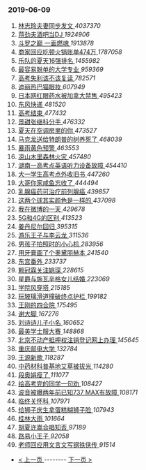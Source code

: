 ### 2019-06-09 
1. [ 林志玲夫妻同步发文 ](https://s.weibo.com/weibo?q=%23%E6%9E%97%E5%BF%97%E7%8E%B2%E5%A4%AB%E5%A6%BB%E5%90%8C%E6%AD%A5%E5%8F%91%E6%96%87%23&Refer=top) *4037370*
1. [ 蒋劲夫酒吧当DJ ](https://s.weibo.com/weibo?q=%23%E8%92%8B%E5%8A%B2%E5%A4%AB%E9%85%92%E5%90%A7%E5%BD%93DJ%23&Refer=top) *1924906*
1. [ 斗罗之巅 一面燃魂 ](https://s.weibo.com/weibo?q=%23%E6%96%97%E7%BD%97%E4%B9%8B%E5%B7%85%20%E4%B8%80%E9%9D%A2%E7%87%83%E9%AD%82%23&Refer=top) *1913878*
1. [ 商家回应吃顿火锅账单474万 ](https://s.weibo.com/weibo?q=%23%E5%95%86%E5%AE%B6%E5%9B%9E%E5%BA%94%E5%90%83%E9%A1%BF%E7%81%AB%E9%94%85%E8%B4%A6%E5%8D%95474%E4%B8%87%23&Refer=top) *1787058*
1. [ 乐队的夏天16强排名 ](https://s.weibo.com/weibo?q=%E4%B9%90%E9%98%9F%E7%9A%84%E5%A4%8F%E5%A4%A916%E5%BC%BA%E6%8E%92%E5%90%8D&Refer=top) *1455982*
1. [ 最容易脱单的大学专业 ](https://s.weibo.com/weibo?q=%23%E6%9C%80%E5%AE%B9%E6%98%93%E8%84%B1%E5%8D%95%E7%9A%84%E5%A4%A7%E5%AD%A6%E4%B8%93%E4%B8%9A%23&Refer=top) *959369*
1. [ 高考失利该不该复读 ](https://s.weibo.com/weibo?q=%23%E9%AB%98%E8%80%83%E5%A4%B1%E5%88%A9%E8%AF%A5%E4%B8%8D%E8%AF%A5%E5%A4%8D%E8%AF%BB%23&Refer=top) *782571*
1. [ 迪丽热巴猫眼妆 ](https://s.weibo.com/weibo?q=%23%E8%BF%AA%E4%B8%BD%E7%83%AD%E5%B7%B4%E7%8C%AB%E7%9C%BC%E5%A6%86%23&Refer=top) *607949*
1. [ 日本网红眼药水被加拿大禁售 ](https://s.weibo.com/weibo?q=%23%E6%97%A5%E6%9C%AC%E7%BD%91%E7%BA%A2%E7%9C%BC%E8%8D%AF%E6%B0%B4%E8%A2%AB%E5%8A%A0%E6%8B%BF%E5%A4%A7%E7%A6%81%E5%94%AE%23&Refer=top) *495423*
1. [ 东风快递 ](https://s.weibo.com/weibo?q=%23%E4%B8%9C%E9%A3%8E%E5%BF%AB%E9%80%92%23&Refer=top) *481520*
1. [ 高考结束 ](https://s.weibo.com/weibo?q=%23%E9%AB%98%E8%80%83%E7%BB%93%E6%9D%9F%23&Refer=top) *477432*
1. [ 景甜张继科分手 ](https://s.weibo.com/weibo?q=%23%E6%99%AF%E7%94%9C%E5%BC%A0%E7%BB%A7%E7%A7%91%E5%88%86%E6%89%8B%23&Refer=top) *476332*
1. [ 夏天在空调房里的你 ](https://s.weibo.com/weibo?q=%23%E5%A4%8F%E5%A4%A9%E5%9C%A8%E7%A9%BA%E8%B0%83%E6%88%BF%E9%87%8C%E7%9A%84%E4%BD%A0%23&Refer=top) *473527*
1. [ 马克龙送给特朗普的树养死了 ](https://s.weibo.com/weibo?q=%23%E9%A9%AC%E5%85%8B%E9%BE%99%E9%80%81%E7%BB%99%E7%89%B9%E6%9C%97%E6%99%AE%E7%9A%84%E6%A0%91%E5%85%BB%E6%AD%BB%E4%BA%86%23&Refer=top) *468039*
1. [ 暴雨黄色预警 ](https://s.weibo.com/weibo?q=%23%E6%9A%B4%E9%9B%A8%E9%BB%84%E8%89%B2%E9%A2%84%E8%AD%A6%23&Refer=top) *463553*
1. [ 凉山木里森林火灾 ](https://s.weibo.com/weibo?q=%E5%87%89%E5%B1%B1%E6%9C%A8%E9%87%8C%E6%A3%AE%E6%9E%97%E7%81%AB%E7%81%BE&Refer=top) *457480*
1. [ 湖南一高考点英语听力设备故障 ](https://s.weibo.com/weibo?q=%23%E6%B9%96%E5%8D%97%E4%B8%80%E9%AB%98%E8%80%83%E7%82%B9%E8%8B%B1%E8%AF%AD%E5%90%AC%E5%8A%9B%E8%AE%BE%E5%A4%87%E6%95%85%E9%9A%9C%23&Refer=top) *454410*
1. [ 大一学生高考点外收旧书 ](https://s.weibo.com/weibo?q=%E5%A4%A7%E4%B8%80%E5%AD%A6%E7%94%9F%E9%AB%98%E8%80%83%E7%82%B9%E5%A4%96%E6%94%B6%E6%97%A7%E4%B9%A6&Refer=top) *447260*
1. [ 大哥你家咸鱼忘收了 ](https://s.weibo.com/weibo?q=%23%E5%A4%A7%E5%93%A5%E4%BD%A0%E5%AE%B6%E5%92%B8%E9%B1%BC%E5%BF%98%E6%94%B6%E4%BA%86%23&Refer=top) *444494*
1. [ 乳腺癌药可治疗前列腺癌 ](https://s.weibo.com/weibo?q=%E4%B9%B3%E8%85%BA%E7%99%8C%E8%8D%AF%E5%8F%AF%E6%B2%BB%E7%96%97%E5%89%8D%E5%88%97%E8%85%BA%E7%99%8C&Refer=top) *439857*
1. [ 这两个球其实颜色是一样的 ](https://s.weibo.com/weibo?q=%23%E8%BF%99%E4%B8%A4%E4%B8%AA%E7%90%83%E5%85%B6%E5%AE%9E%E9%A2%9C%E8%89%B2%E6%98%AF%E4%B8%80%E6%A0%B7%E7%9A%84%23&Refer=top) *437098*
1. [ 我在微博的一天 ](https://s.weibo.com/weibo?q=%23%E6%88%91%E5%9C%A8%E5%BE%AE%E5%8D%9A%E7%9A%84%E4%B8%80%E5%A4%A9%23&Refer=top) *429678*
1. [ 5G和4G的区别 ](https://s.weibo.com/weibo?q=%235G%E5%92%8C4G%E7%9A%84%E5%8C%BA%E5%88%AB%23&Refer=top) *413523*
1. [ 姜丹尼尔回归 ](https://s.weibo.com/weibo?q=%23%E5%A7%9C%E4%B8%B9%E5%B0%BC%E5%B0%94%E5%9B%9E%E5%BD%92%23&Refer=top) *395315*
1. [ 游乐王子与李云龙 ](https://s.weibo.com/weibo?q=%23%E6%B8%B8%E4%B9%90%E7%8E%8B%E5%AD%90%E4%B8%8E%E6%9D%8E%E4%BA%91%E9%BE%99%23&Refer=top) *311536*
1. [ 男孩子拍照时的小心机 ](https://s.weibo.com/weibo?q=%E7%94%B7%E5%AD%A9%E5%AD%90%E6%8B%8D%E7%85%A7%E6%97%B6%E7%9A%84%E5%B0%8F%E5%BF%83%E6%9C%BA&Refer=top) *283956*
1. [ 用牙膏画了个奥黛丽赫本 ](https://s.weibo.com/weibo?q=%23%E7%94%A8%E7%89%99%E8%86%8F%E7%94%BB%E4%BA%86%E4%B8%AA%E5%A5%A5%E9%BB%9B%E4%B8%BD%E8%B5%AB%E6%9C%AC%23&Refer=top) *241540*
1. [ 东宫番外 ](https://s.weibo.com/weibo?q=%23%E4%B8%9C%E5%AE%AB%E7%95%AA%E5%A4%96%23&Refer=top) *233737*
1. [ 赖冠霖关注姚琛 ](https://s.weibo.com/weibo?q=%23%E8%B5%96%E5%86%A0%E9%9C%96%E5%85%B3%E6%B3%A8%E5%A7%9A%E7%90%9B%23&Refer=top) *228615*
1. [ 星爵与施瓦辛格女儿结婚 ](https://s.weibo.com/weibo?q=%23%E6%98%9F%E7%88%B5%E4%B8%8E%E6%96%BD%E7%93%A6%E8%BE%9B%E6%A0%BC%E5%A5%B3%E5%84%BF%E7%BB%93%E5%A9%9A%23&Refer=top) *223069*
1. [ 学院风穿搭 ](https://s.weibo.com/weibo?q=%E5%AD%A6%E9%99%A2%E9%A3%8E%E7%A9%BF%E6%90%AD&Refer=top) *215185*
1. [ 玩玻璃滑道撞破终点护栏 ](https://s.weibo.com/weibo?q=%23%E7%8E%A9%E7%8E%BB%E7%92%83%E6%BB%91%E9%81%93%E6%92%9E%E7%A0%B4%E7%BB%88%E7%82%B9%E6%8A%A4%E6%A0%8F%23&Refer=top) *199182*
1. [ 王刚的四合院 ](https://s.weibo.com/weibo?q=%23%E7%8E%8B%E5%88%9A%E7%9A%84%E5%9B%9B%E5%90%88%E9%99%A2%23&Refer=top) *175495*
1. [ 谢大脚 ](https://s.weibo.com/weibo?q=%23%E8%B0%A2%E5%A4%A7%E8%84%9A%23&Refer=top) *167276*
1. [ 刘诗诗儿子小名 ](https://s.weibo.com/weibo?q=%23%E5%88%98%E8%AF%97%E8%AF%97%E5%84%BF%E5%AD%90%E5%B0%8F%E5%90%8D%23&Refer=top) *160652*
1. [ 最美学士服大赛 ](https://s.weibo.com/weibo?q=%23%E6%9C%80%E7%BE%8E%E5%AD%A6%E5%A3%AB%E6%9C%8D%E5%A4%A7%E8%B5%9B%23&Refer=top) *148868*
1. [ 北京不动产抵押权注销登记网上办理 ](https://s.weibo.com/weibo?q=%E5%8C%97%E4%BA%AC%E4%B8%8D%E5%8A%A8%E4%BA%A7%E6%8A%B5%E6%8A%BC%E6%9D%83%E6%B3%A8%E9%94%80%E7%99%BB%E8%AE%B0%E7%BD%91%E4%B8%8A%E5%8A%9E%E7%90%86&Refer=top) *145645*
1. [ 重庆邮电大学 ](https://s.weibo.com/weibo?q=%23%E9%87%8D%E5%BA%86%E9%82%AE%E7%94%B5%E5%A4%A7%E5%AD%A6%23&Refer=top) *132784*
1. [ 王源新歌 ](https://s.weibo.com/weibo?q=%23%E7%8E%8B%E6%BA%90%E6%96%B0%E6%AD%8C%23&Refer=top) *118287*
1. [ 中药材科普基地艾草被拔光 ](https://s.weibo.com/weibo?q=%E4%B8%AD%E8%8D%AF%E6%9D%90%E7%A7%91%E6%99%AE%E5%9F%BA%E5%9C%B0%E8%89%BE%E8%8D%89%E8%A2%AB%E6%8B%94%E5%85%89&Refer=top) *114280*
1. [ 段奥娟瘦了 ](https://s.weibo.com/weibo?q=%23%E6%AE%B5%E5%A5%A5%E5%A8%9F%E7%98%A6%E4%BA%86%23&Refer=top) *111077*
1. [ 给高考完的同学一句劝 ](https://s.weibo.com/weibo?q=%E7%BB%99%E9%AB%98%E8%80%83%E5%AE%8C%E7%9A%84%E5%90%8C%E5%AD%A6%E4%B8%80%E5%8F%A5%E5%8A%9D&Refer=top) *108427*
1. [ 波音被曝两年前已知737 MAX有故障 ](https://s.weibo.com/weibo?q=%E6%B3%A2%E9%9F%B3%E8%A2%AB%E6%9B%9D%E4%B8%A4%E5%B9%B4%E5%89%8D%E5%B7%B2%E7%9F%A5737%20MAX%E6%9C%89%E6%95%85%E9%9A%9C&Refer=top) *108171*
1. [ 临终关怀科 ](https://s.weibo.com/weibo?q=%E4%B8%B4%E7%BB%88%E5%85%B3%E6%80%80%E7%A7%91&Refer=top) *107971*
1. [ 给狮子庆生拿蛋糕糊狮子脸 ](https://s.weibo.com/weibo?q=%23%E7%BB%99%E7%8B%AE%E5%AD%90%E5%BA%86%E7%94%9F%E6%8B%BF%E8%9B%8B%E7%B3%95%E7%B3%8A%E7%8B%AE%E5%AD%90%E8%84%B8%23&Refer=top) *107943*
1. [ 桂林大雨 ](https://s.weibo.com/weibo?q=%23%E6%A1%82%E6%9E%97%E5%A4%A7%E9%9B%A8%23&Refer=top) *101664*
1. [ 胡夏许嵩合唱知否 ](https://s.weibo.com/weibo?q=%23%E8%83%A1%E5%A4%8F%E8%AE%B8%E5%B5%A9%E5%90%88%E5%94%B1%E7%9F%A5%E5%90%A6%23&Refer=top) *97189*
1. [ 路易小王子 ](https://s.weibo.com/weibo?q=%E8%B7%AF%E6%98%93%E5%B0%8F%E7%8E%8B%E5%AD%90&Refer=top) *92058*
1. [ 老师回应用文言文写钢铁侠传 ](https://s.weibo.com/weibo?q=%23%E8%80%81%E5%B8%88%E5%9B%9E%E5%BA%94%E7%94%A8%E6%96%87%E8%A8%80%E6%96%87%E5%86%99%E9%92%A2%E9%93%81%E4%BE%A0%E4%BC%A0%23&Refer=top) *91514* 

- [ < 上一页 ](https://github.com/able8/weibo-hot-record/blob/master/2019-06-08.md) -------- [ 下一页 > ](https://github.com/able8/weibo-hot-record/blob/master/2019-06-10.md)